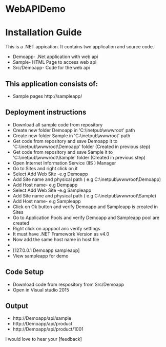 # WebAPIDemo

# Installation Guide

This is a .NET appication. It contains two application and source code.
* Demoapp- .Net application with web api
* Sample-  HTML Page to access web api
* Src/Demoapp- Code for the web api

## This application consists of:

*   Sample pages http://sampleapp/


## Deployment instructions

*   Download all sample code from repository
*   Create new folder Demoapp in  'C:\inetpub\wwwroot\' path
*   Create new folder Sample in  'C:\inetpub\wwwroot\' path
*   Get code from repository and save Demoapp it to 'C:\inetpub\wwwroot\Demoapp' folder (Created in previous step)
*   Get code from repository and save Sample it to 'C:\inetpub\wwwroot\Sample' folder (Created in previous step)
*   Open Internet Information Service (IIS ) Manager
*   Go to Sites and right click on it
*   Select Add Web Site -e.g Demoapp
*   Add Site name and physical path ( e.g C:\inetpub\wwwroot\Demoapp)
*   Add Host name- e.g Dempapp
 * Select Add Web Site -e.g Sampleapp
*   Add Site name and physical path ( e.g C:\inetpub\wwwroot\Sample)
*   Add Host name- e.g Sampleapp
*   Click on Ok button and verify Demoapp and Sampleapp is created in Sites
*   Go to Application Pools and verify Demoapp and  Sampleapp pool are created
*   Right click on apppool anc verify settings
*   It must have .NET Framework Version as v4.0
*   Now add the same host name in host file 
*   
*   [127.0.0.1    Demoapp sampleapp]
*   View sampleapp for demo

## Code Setup

* Download code from respository from Src/Demoapp
* Open in Visual studio 2015


## Output

*   http://Demoapp/api/sample
*   http://Demoapp/api/product
*   http://Demoapp/api/product/1001


I would love to hear your [feedback]

